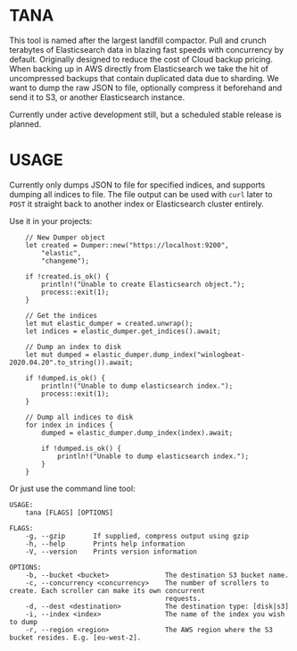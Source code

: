 # TANA
This tool is named after the largest landfill compactor. Pull and crunch terabytes of Elasticsearch data in blazing fast speeds with concurrency by default.
Originally designed to reduce the cost of Cloud backup pricing. When backing up in AWS directly from Elasticsearch we take the hit of uncompressed backups that contain duplicated data due to sharding. We want to dump the raw JSON to file, optionally compress it beforehand and send it to S3, or another Elasticsearch instance.

Currently under active development still, but a scheduled stable release is planned. 

# USAGE

Currently only dumps JSON to file for specified indices, and supports dumping all indices to file. The file output can be used with `curl` later to `POST` it straight back to another index or Elasticsearch cluster entirely.

Use it in your projects:

```
    // New Dumper object
    let created = Dumper::new("https://localhost:9200",
        "elastic",
        "changeme");

    if !created.is_ok() {
        println!("Unable to create Elasticsearch object.");
        process::exit(1);
    }

    // Get the indices
    let mut elastic_dumper = created.unwrap();
    let indices = elastic_dumper.get_indices().await;

    // Dump an index to disk
    let mut dumped = elastic_dumper.dump_index("winlogbeat-2020.04.20".to_string()).await;

    if !dumped.is_ok() {
        println!("Unable to dump elasticsearch index.");
        process::exit(1);
    }

    // Dump all indices to disk
    for index in indices {
        dumped = elastic_dumper.dump_index(index).await;

        if !dumped.is_ok() {
            println!("Unable to dump elasticsearch index.");
        }
    }

```

Or just use the command line tool:

```
USAGE:
    tana [FLAGS] [OPTIONS]

FLAGS:
    -g, --gzip       If supplied, compress output using gzip
    -h, --help       Prints help information
    -V, --version    Prints version information

OPTIONS:
    -b, --bucket <bucket>              The destination S3 bucket name.
    -c, --concurrency <concurrency>    The number of scrollers to create. Each scroller can make its own concurrent
                                       requests.
    -d, --dest <destination>           The destination type: [disk|s3]
    -i, --index <index>                The name of the index you wish to dump
    -r, --region <region>              The AWS region where the S3 bucket resides. E.g. [eu-west-2].

```
